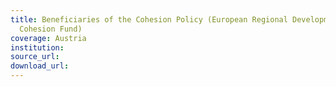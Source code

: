 ```yaml
---
title: Beneficiaries of the Cohesion Policy (European Regional Development Fund and
  Cohesion Fund)
coverage: Austria
institution: 
source_url: 
download_url: 
---
```

